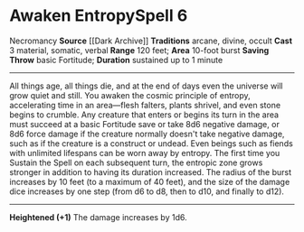 ﻿---
actions: '[three-actions]'
area: 10-foot burst
bloodline: null
component:
- Material
- Somatic
- Verbal
cost: null
deity: null
domain: null
duration: sustained up to 1 minute
element: null
heighten: '+1'
heighten_level: 6, 7, 8, 9, 10
id: '1183'
lesson: null
level: '6'
mystery: null
name: Awaken Entropy
patron_theme: null
range: 120 feet
rarity: Common
requirement: null
saving_throw: basicFortitude
school: Necromancy
source: '[[DATABASE/source/Dark Archive|Dark Archive]]'
target: null
tradition:
- Arcane
- Divine
- Occult
trait:
- '[[DATABASE/trait/Necromancy|Necromancy]]'
trigger: null
type: Spell

---
# Awaken Entropy<span class="item-type">Spell 6</span>

<span class="item-trait">Necromancy</span>
**Source** [[Dark Archive]]
**Traditions** arcane, divine, occult
**Cast** <span class="action-icon">3</span> material, somatic, verbal
**Range** 120 feet; **Area** 10-foot burst
**Saving Throw** basic Fortitude; **Duration** sustained up to 1 minute

---
All things age, all things die, and at the end of days even the universe will grow quiet and still. You awaken the cosmic principle of entropy, accelerating time in an area—flesh falters, plants shrivel, and even stone begins to crumble. Any creature that enters or begins its turn in the area must succeed at a basic Fortitude save or take 8d6 negative damage, or 8d6 force damage if the creature normally doesn't take negative damage, such as if the creature is a construct or undead. Even beings such as fiends with unlimited lifespans can be worn away by entropy.
 The first time you Sustain the Spell on each subsequent turn, the entropic zone grows stronger in addition to having its duration increased. The radius of the burst increases by 10 feet (to a maximum of 40 feet), and the size of the damage dice increases by one step (from d6 to d8, then to d10, and finally to d12).

---
**Heightened (+1)** The damage increases by 1d6.